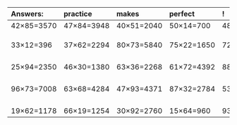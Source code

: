 | Answers: | practice | makes | perfect | ! |
| :--- | :--- | :--- | :--- | :--- |
| 42×85=3570 | 47×84=3948 | 40×51=2040 | 50×14=700 | 48×65=3120 | 
|   |   |   |   |   | 
|   |   |   |   |   | 
|   |   |   |   |   | 
| 33×12=396 | 37×62=2294 | 80×73=5840 | 75×22=1650 | 72×40=2880 | 
|   |   |   |   |   | 
|   |   |   |   |   | 
|   |   |   |   |   | 
|   |   |   |   |   | 
| 25×94=2350 | 46×30=1380 | 63×36=2268 | 61×72=4392 | 88×84=7392 | 
|   |   |   |   |   | 
|   |   |   |   |   | 
|   |   |   |   |   | 
|   |   |   |   |   | 
| 96×73=7008 | 63×68=4284 | 47×93=4371 | 87×32=2784 | 53×86=4558 | 
|   |   |   |   |   | 
|   |   |   |   |   | 
|   |   |   |   |   | 
|   |   |   |   |   | 
| 19×62=1178 | 66×19=1254 | 30×92=2760 | 15×64=960 | 93×84=7812 | 
